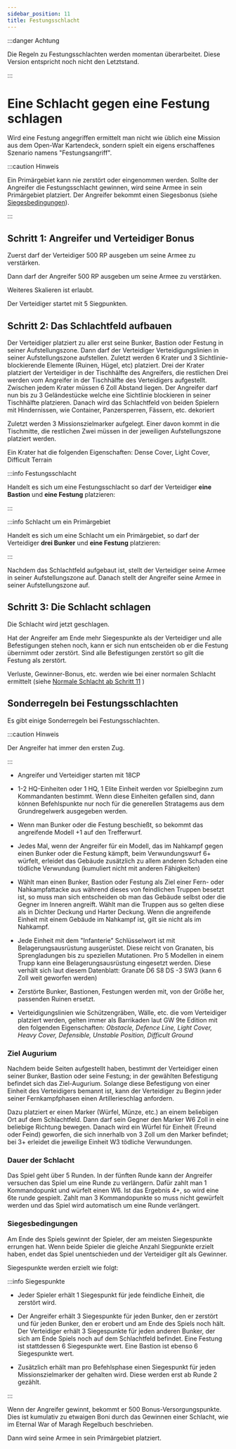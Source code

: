 ```yaml
---
sidebar_position: 11
title: Festungsschlacht
---
```


:::danger Achtung

Die Regeln zu Festungsschlachten werden momentan überarbeitet. Diese Version entspricht noch nicht den Letztstand.

:::

# Eine Schlacht gegen eine Festung schlagen

Wird eine Festung angegriffen ermittelt man nicht wie üblich eine Mission aus dem Open-War Kartendeck, sondern spielt ein eigens erschaffenes Szenario namens "Festungsangriff".

:::caution Hinweis

Ein Primärgebiet kann nie zerstört oder eingenommen werden. Sollte der Angreifer die Festungsschlacht gewinnen, wird seine Armee in sein Primärgebiet platziert. Der Angreifer bekommt einen Siegesbonus (siehe [Siegesbedingungen](#siegesbedingungen)).

:::

## Schritt 1: Angreifer und Verteidiger Bonus
Zuerst darf der Verteidiger 500 RP ausgeben um seine Armee zu verstärken.

Dann darf der Angreifer 500 RP ausgeben um seine Armee zu verstärken.

Weiteres Skalieren ist erlaubt.

Der Verteidiger startet mit 5 Siegpunkten.

## Schritt 2: Das Schlachtfeld aufbauen

Der Verteidiger platziert zu aller erst seine Bunker, Bastion oder Festung in seiner Aufstellungszone. Dann darf der Verteidiger Verteidigungslinien in seiner Aufstellungszone aufstellen. Zuletzt werden 6 Krater und 3 Sichtlinie-blockierende Elemente (Ruinen, Hügel, etc) platziert. Drei der Krater platziert der Verteidiger in der Tischhälfte des Angreifers, die restlichen Drei werden vom Angreifer in der Tischhälfte des Verteidigers aufgestellt. Zwischen jedem Krater müssen 6 Zoll Abstand liegen. Der Angreifer darf nun bis zu 3 Geländestücke welche eine Sichtlinie blockieren in seiner Tischhälfte platzieren. Danach wird das Schlachtfeld von beiden Spielern mit Hindernissen, wie Container, Panzersperren, Fässern, etc. dekoriert

Zuletzt werden 3 Missionszielmarker aufgelegt. Einer davon kommt in die Tischmitte, die restlichen Zwei müssen in der jeweiligen Aufstellungszone platziert werden. 

Ein Krater hat die folgenden Eigenschaften: Dense Cover, Light Cover, Difficult Terrain

:::info Festungsschlacht

Handelt es sich um eine Festungsschlacht so darf der Verteidiger **eine Bastion** und **eine Festung** platzieren:

:::

:::info Schlacht um ein Primärgebiet

Handelt es sich um eine Schlacht um ein Primärgebiet, so darf der Verteidiger **drei Bunker** und **eine Festung** platzieren:

:::

Nachdem das Schlachtfeld aufgebaut ist, stellt der Verteidiger seine Armee in seiner Aufstellungszone auf. Danach stellt der Angreifer seine Armee in seiner Aufstellungszone auf. 

## Schritt 3: Die Schlacht schlagen

Die Schlacht wird jetzt geschlagen.

Hat der Angreifer am Ende mehr Siegespunkte als der Verteidiger und alle Befestigungen stehen noch, kann er sich nun entscheiden ob er die Festung übernimmt oder zerstört. Sind alle Befestigungen zerstört so gilt die Festung als zerstört.

Verluste, Gewinner-Bonus, etc. werden wie bei einer normalen Schlacht ermittelt (siehe [Normale Schlacht ab Schritt 11](normale-schlacht#schritt-11-verluste-ermitteln) )

## Sonderregeln bei Festungsschlachten

Es gibt einige Sonderregeln bei Festungsschlachten.

:::caution Hinweis

Der Angreifer hat immer den ersten Zug.

:::

* Angreifer und Verteidiger starten mit 18CP

* 1-2 HQ-Einheiten oder 1 HQ, 1 Elite Einheit werden vor Spielbeginn zum Kommandanten bestimmt. Wenn diese Einheiten gefallen sind, dann können Befehlspunkte nur noch für die generellen Stratagems aus dem Grundregelwerk ausgegeben werden.

* Wenn man Bunker oder die Festung beschießt, so bekommt das angreifende Modell +1 auf den Trefferwurf.

* Jedes Mal, wenn der Angreifer für ein Modell, das im Nahkampf gegen einen Bunker oder die Festung kämpft, beim Verwundungswurf 6+ würfelt, erleidet das Gebäude zusätzlich zu allem anderen Schaden eine tödliche Verwundung (kumuliert nicht mit anderen Fähigkeiten) 

* Wählt man einen Bunker, Bastion oder Festung als Ziel einer Fern- oder Nahkampfattacke aus während dieses von feindlichen Truppen besetzt ist, so muss man sich entscheiden ob man das Gebäude selbst oder die Gegner im Inneren angreift. Wählt man die Truppen aus so gelten diese als in Dichter Deckung und Harter Deckung. Wenn die angreifende Einheit mit einem Gebäude im Nahkampf ist, gilt sie nicht als im Nahkampf.

* Jede Einheit mit dem "Infanterie" Schlüsselwort ist mit Belagerungsausrüstung ausgerüstet. 
Diese reicht von Granaten, bis Sprengladungen bis zu speziellen Mutationen. 
Pro 5 Modellen in einem Trupp kann eine Belagerungsausrüstung eingesetzt werden. Diese verhält sich laut diesem Datenblatt: Granate D6 S8 DS -3 SW3 (kann 6 Zoll weit geworfen werden)

* Zerstörte Bunker, Bastionen, Festungen werden mit, von der Größe her, passenden Ruinen ersetzt.

* Verteidigungslinien wie Schützengräben, Wälle, etc. die vom Verteidiger platziert werden, gelten immer als Barrikaden laut GW 9te Edition mit den folgenden Eigenschaften: *Obstacle, Defence Line, Light Cover, Heavy Cover, Defensible, Unstable Position, Difficult Ground*


### Ziel Augurium

Nachdem beide Seiten aufgestellt haben, bestimmt der Verteidiger einen seiner Bunker, Bastion oder seine Festung; in der gewählten Befestigung befindet sich das Ziel-Augurium. Solange diese Befestigung von einer Einheit des Verteidigers bemannt ist, kann der Verteidiger zu Beginn jeder seiner Fernkampfphasen einen Artillerieschlag anfordern.

Dazu platziert er einen Marker (Würfel, Münze, etc.) an einem beliebigen Ort auf dem Schlachtfeld. 
Dann darf sein Gegner den Marker W6 Zoll in eine beliebige Richtung bewegen. Danach wird ein Würfel für Einheit (Freund oder Feind) geworfen, die sich innerhalb von 3 Zoll um den Marker befindet; bei 3+ erleidet die jeweilige Einheit W3 tödliche Verwundungen.

### Dauer der Schlacht

Das Spiel geht über 5 Runden. In der fünften Runde kann der Angreifer versuchen das Spiel um eine Runde zu verlängern. Dafür zahlt man 1 Kommandopunkt und würfelt einen W6. Ist das Ergebnis 4+, so wird eine 6te runde gespielt. Zahlt man 3 Kommandopunkte so muss nicht gewürfelt werden und das Spiel wird automatisch um eine Runde verlängert.

### Siegesbedingungen

Am Ende des Spiels gewinnt der Spieler, der am meisten Siegespunkte errungen hat. Wenn beide Spieler die gleiche Anzahl Siegpunkte erzielt haben, endet das Spiel unentschieden und der Verteidiger gilt als Gewinner.

Siegespunkte werden erzielt wie folgt:

:::info Siegespunkte

* Jeder Spieler erhält 1 Siegespunkt für jede feindliche Einheit, die zerstört wird.

* Der Angreifer erhält 3 Siegespunkte für jeden Bunker, den er zerstört und für jeden Bunker, den er erobert und am Ende des Spiels noch hält. Der Verteidiger erhält 3 Siegespunkte für jeden anderen Bunker, der sich am Ende Spiels noch auf dem Schlachtfeld befindet. Eine Festung ist stattdessen 6 Siegespunkte wert. Eine Bastion ist ebenso 6 Siegespunkte wert.

* Zusätzlich erhält man pro Befehlsphase einen Siegespunkt für jeden Missionszielmarker der gehalten wird. Diese werden erst ab Runde 2 gezählt. 

:::

Wenn der Angreifer gewinnt, bekommt er 500 Bonus-Versorgungspunkte. Dies ist kumulativ zu etwaigen Boni durch das Gewinnen einer Schlacht, wie im Eternal War of Maragh Regelbuch beschrieben.

Dann wird seine Armee in sein Primärgebiet platziert. 